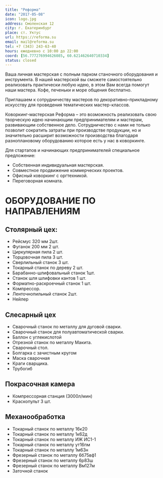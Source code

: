 ```yaml
---
title: "Реформа"
date: "2017-05-08"
icon: logo.jpg
address: Смоленская 12
city: г. Екатеринбург
place: ст. Уктус
url: https://reforma.su
email: mail@reforma.su
tel: +7 (343) 243-63-40
hours: ежедневно с 10:00 до 22:00
coord: [56.777276994626085, 60.621462640710334]
status: closed
---
```


Ваша личная мастерская с полным парком станочного оборудования и инструмента. В нашей мастерской вы сможете самостоятельно реализовать практически любую идею, в этом Вам всегда помогут наши мастера. Кофе, печеньки и море общения бесплатно.

Приглашаем к сотрудничеству мастеров по декоративно-прикладному искусству для проведения тематических мастер-классов.

Коворкинг-мастерская Реформа – это возможность реализовать свою творческую идею начинающим предпринимателям и мастерам, развивающим собственное дело. Сотрудничество с нами не только позволит сократить затраты при производстве продукции, но и значительно расширит возможности производства благодаря разноплановому оборудованию которое есть у нас в коворкинге.

Для стартапов и начинающих предпринимателей специальное предложение:

- Собственная индивидуальная мастерская.
- Cовместное продвижение коммерческих проектов.
- Офисный коворкинг с оргтехникой.
- Переговорная комната.

# ОБОРУДОВАНИЕ ПО НАПРАВЛЕНИЯМ

## Столярный цех:

- Рейсмус 320 мм 2шт.
- Фуганок 200 мм 2 шт.
- Циркулярная пила 2 шт.
- Торцовочная пила 3 шт.
- Сверлильный станок 3 шт.
- Токарный станок по дереву 2 шт.
- Барабанно-шлифовальный станок 1шт.
- Станок шля шлифовки кантов 1 шт.
- Форматно-раскроечный станок 1 шт.
- Компрессор.
- Ленточнопильный станок 2шт.
- Нейлер

## Слесарный цех

- Сварочный станок по металлу для дуговой сварки.
- Сварочный станок для полуавтоматической сварки.
- Баллон с углекислотой
- Отрезной станок по металлу Макита.
- Сварочный стол.
- Болгарка с зачистным кругом
- Маска сварочная
- Краги сварщика.
- Трубогиб

## Покрасочная камера

- Компрессорная станция (3000л/мин)
- Краскопульт 3 шт.

## Механообработка

- Токарный станок по металлу 16к20
- Токарный станок по металлу 1к62д
- Токарный станок по металлу ИЖ ИС1-1
- Токарный станок по металлу ут16пм
- Токарный станок по металлу 1м63н
- Фрезерный станок по металлу 6б75вф1
- Фрезерный станок по металлу 6р83ш
- Фрезерный станок по металлу Вм127м
- Заточной станок
